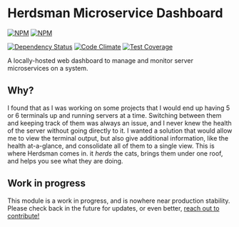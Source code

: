 # Herdsman Microservice Dashboard

[![NPM](https://nodei.co/npm/herdsman.png?downloads=true)](https://nodei.co/npm/herdsman/)
[![NPM](https://nodei.co/npm-dl/herdsman.png?months=3&height=2)](https://nodei.co/npm/herdsman/)

[![Dependency Status](https://david-dm.org/therebelrobot/herdsman.svg)](https://david-dm.org/therebelrobot/herdsman)
[![Code Climate](https://codeclimate.com/github/therebelrobot/herdsman/badges/gpa.svg)](https://codeclimate.com/github/therebelrobot/herdsman)
[![Test Coverage](https://codeclimate.com/github/therebelrobot/herdsman/badges/coverage.svg)](https://codeclimate.com/github/therebelrobot/herdsman)

A locally-hosted web dashboard to manage and monitor server microservices on a system.

## Why?

I found that as I was working on some projects that I would end up having 5 or 6 terminals up and running servers at a time. Switching between them and keeping track of them was always an issue, and I never knew the health of the server without going directly to it. I wanted a solution that would allow me to view the terminal output, but also give additional information, like the health at-a-glance, and consolidate all of them to a single view. This is where Herdsman comes in. it *herds* the cats, brings them under one roof, and helps you see what they are doing.

## Work in progress

This module is a work in progress, and is nowhere near production stability. Please check back in the future for updates, or even better, [reach out to contribute!](http://twitter.com/therebelrobot)